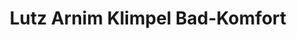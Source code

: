 ---
title: "Lutz Arnim Klimpel Bad-Komfort"
url: /berlin/lutz-arnim-klimpel-bad-komfort/
shop: Badezimmer
---